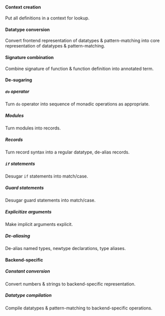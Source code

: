 #### Context creation

Put all definitions in a context for lookup.

#### Datatype conversion

Convert frontend representation of datatypes & pattern-matching into core representation of datatypes & pattern-matching.

#### Signature combination

Combine signature of function & function definition into annotated term.

#### De-sugaring

##### `do` operator

Turn `do` operator into sequence of monadic operations as appropriate.

##### Modules

Turn modules into records.

##### Records

Turn record syntax into a regular datatype, de-alias records.

##### `if` statements

Desugar `if` statements into match/case.

##### Guard statements

Desugar guard statements into match/case.

##### Explicitize arguments

Make implicit arguments explicit.

##### De-aliasing

De-alias named types, newtype declarations, type aliases.

#### Backend-specific

##### Constant conversion

Convert numbers & strings to backend-specific representation.

##### Datatype compilation

Compile datatypes & pattern-matching to backend-specific operations.
